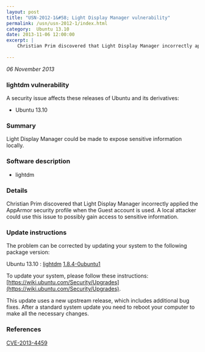 ```yaml
---
layout: post
title: "USN-2012-1&#58; Light Display Manager vulnerability"
permalink: /usn/usn-2012-1/index.html
category:  Ubuntu 13.10
date: 2013-11-06 12:00:00
excerpt: |
    Christian Prim discovered that Light Display Manager incorrectly applied the AppArmor security profile when the Guest account is used. A local attacker could use this issue to possibly gain access to sensitive information. 
    
--- 
```

 
 

*06 November 2013*

### lightdm vulnerability

A security issue affects these releases of Ubuntu and its derivatives:

* Ubuntu 13.10

### Summary

Light Display Manager could be made to expose sensitive information locally.

### Software description

* lightdm 

### Details

Christian Prim discovered that Light Display Manager incorrectly applied the AppArmor security profile when the Guest account is used. A local attacker could use this issue to possibly gain access to sensitive information. 

### Update instructions

The problem can be corrected by updating your system to the following package version:

Ubuntu 13.10
 : [lightdm](https://launchpad.net/ubuntu/+source/lightdm) <span> [1.8.4-0ubuntu1](https://launchpad.net/ubuntu/+source/lightdm/1.8.4-0ubuntu1) </span> 

To update your system, please follow these instructions: [https://wiki.ubuntu.com/Security/Upgrades](https://wiki.ubuntu.com/Security/Upgrades).

This update uses a new upstream release, which includes additional bug fixes. After a standard system update you need to reboot your computer to make all the necessary changes. 

### References

 
 [CVE-2013-4459](http://people.ubuntu.com/~ubuntu-security/cve/CVE-2013-4459)
 

